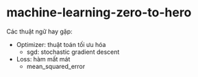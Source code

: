 # machine-learning-zero-to-hero

Các thuật ngữ hay gặp:
- Optimizer: thuật toán tối ưu hóa
    - sgd: stochastic gradient descent
- Loss: hàm mất mát
    - mean_squared_error
